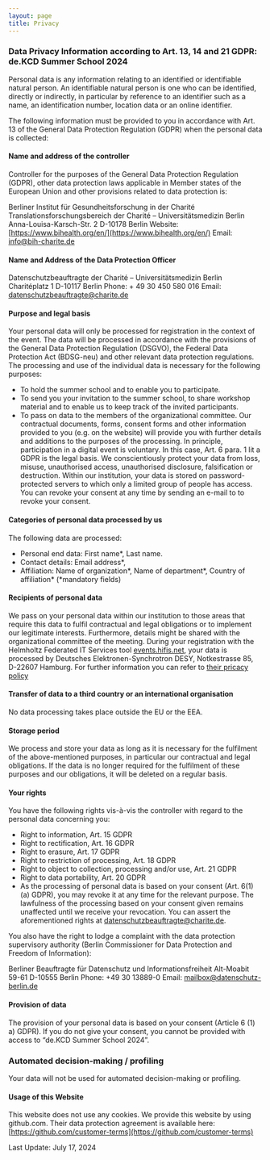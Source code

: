 ```yaml
---
layout: page
title: Privacy
---
```

### Data Privacy Information according to Art. 13, 14 and 21 GDPR: de.KCD Summer School 2024 

Personal data is any information relating to an identified or identifiable natural person. An identifiable natural person is one who can be identified, directly or indirectly, in particular by reference to an identifier such as a name, an identification number, location data or an online identifier.

The following information must be provided to you in accordance with Art. 13 of the General Data Protection Regulation (GDPR) when the personal data is collected:

#### Name and address of the controller

Controller for the purposes of the General Data Protection Regulation (GDPR), other data protection laws applicable in Member states of the European Union and other provisions related to data protection is: 

Berliner Institut für Gesundheitsforschung in der Charité
Translationsforschungsbereich der Charité – Universitätsmedizin Berlin
Anna-Louisa-Karsch-Str. 2
D-10178 Berlin
Website: [https://www.bihealth.org/en/](https://www.bihealth.org/en/)
Email: [info@bih-charite.de](mailto:info@bih-charite.de)

#### Name and Address of the Data Protection Officer

Datenschutzbeauftragte der Charité – Universitätsmedizin Berlin
Charitéplatz 1
D-10117 Berlin
Phone: + 49 30 450 580 016
Email: [datenschutzbeauftragte@charite.de](datenschutzbeauftragte@charite.de)

#### Purpose and legal basis

Your personal data will only be processed for registration in the context of the event.
The data will be processed in accordance with the provisions of the General Data Protection Regulation (DSGVO), the Federal Data Protection Act (BDSG-neu) and other relevant data protection regulations. The processing and use of the individual data is necessary for the following purposes:
- To hold the summer school and to enable you to participate.
- To send you your invitation to the summer school, to share workshop material and to enable us to keep track of the invited participants.
- To pass on data to the members of the organizational committee.
Our contractual documents, forms, consent forms and other information provided to you (e.g. on the website) will provide you with further details and additions to the purposes of the processing.
In principle, participation in a digital event is voluntary. In this case, Art. 6 para. 1 lit a GDPR is the legal basis. We conscientiously protect your data from loss, misuse, unauthorised access, unauthorised disclosure, falsification or destruction. Within our institution, your data is stored on password-protected servers to which only a limited group of people has access.
You can revoke your consent at any time by sending an e-mail to  to revoke your consent.

#### Categories of personal data processed by us

The following data are processed:
- Personal end data: First name*, Last name. 
- Contact details: Email address*, 
- Affiliation: Name of organization*, Name of department*, Country of affiliation*
(*mandatory fields)

#### Recipients of personal data

We pass on your personal data within our institution to those areas that require this data to fulfil contractual and legal obligations or to implement our legitimate interests. 
Furthermore, details might be shared with the organizational committee of the meeting.
During your registration with the  Helmholtz Federated IT Services tool [events.hifis.net](events.hifis.net), your data is processed by Deutsches Elektronen-Synchrotron DESY, Notkestrasse 85, D-22607 Hamburg.
For further information you can refer to [their pricacy policy](https://www.desy.de/data_privacy_policy/index_eng.html)

#### Transfer of data to a third country or an international organisation

No data processing takes place outside the EU or the EEA.

#### Storage period

We process and store your data as long as it is necessary for the fulfilment of the above-mentioned purposes, in particular our contractual and legal obligations. If the data is no longer required for the fulfilment of these purposes and our obligations, it will be deleted on a regular basis.

#### Your rights

You have the following rights vis-à-vis the controller with regard to the personal data concerning you:
- Right to information, Art. 15 GDPR
- Right to rectification, Art. 16 GDPR
- Right to erasure, Art. 17 GDPR
- Right to restriction of processing, Art. 18 GDPR
- Right to object to collection, processing and/or use, Art. 21 GDPR
- Right to data portability, Art. 20 GDPR
- As the processing of personal data is based on your consent (Art. 6(1)(a) GDPR), you may revoke it at any time for the relevant purpose. The lawfulness of the processing based on your consent given remains unaffected until we receive your revocation.
You can assert the aforementioned rights at [datenschutzbeauftragte@charite.de](datenschutzbeauftragte@charite.de).

You also have the right to lodge a complaint with the data protection supervisory authority (Berlin Commissioner for Data Protection and Freedom of Information):

Berliner Beauftragte für Datenschutz und Informationsfreiheit
Alt-Moabit 59-61
D-10555 Berlin
Phone: +49 30 13889-0
Email: [mailbox@datenschutz-berlin.de](mailbox@datenschutz-berlin.de)

#### Provision of data

The provision of your personal data is based on your consent (Article 6 (1) a) GDPR). If you do not give your consent, you cannot be provided with access to “de.KCD Summer School 2024”.

### Automated decision-making / profiling

Your data will not be used for automated decision-making or profiling.

#### Usage of this Website

This website does not use any cookies. We provide this website by using github.com. Their data protection agreement is available here: [https://github.com/customer-terms](https://github.com/customer-terms)

Last Update: July 17, 2024




